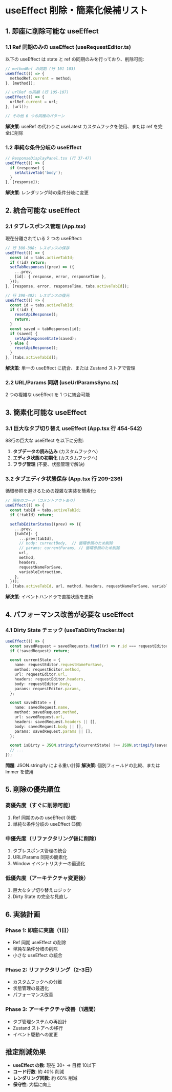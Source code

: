 # useEffect 削除・簡素化候補リスト

## 1. 即座に削除可能な useEffect

### 1.1 Ref 同期のみの useEffect (useRequestEditor.ts)

以下の useEffect は state と ref の同期のみを行っており、削除可能:

```typescript
// methodRef の同期 (行 101-103)
useEffect(() => {
  methodRef.current = method;
}, [method]);

// urlRef の同期 (行 105-107)
useEffect(() => {
  urlRef.current = url;
}, [url]);

// その他 6 つの同様のパターン
```

**解決策**: useRef の代わりに useLatest カスタムフックを使用、または ref を完全に削除

### 1.2 単純な条件分岐の useEffect

```typescript
// ResponseDisplayPanel.tsx (行 37-47)
useEffect(() => {
  if (response) {
    setActiveTab('body');
  }
}, [response]);
```

**解決策**: レンダリング時の条件分岐に変更

## 2. 統合可能な useEffect

### 2.1 タブレスポンス管理 (App.tsx)

現在分離されている 2 つの useEffect:

```typescript
// 行 380-388: レスポンスの保存
useEffect(() => {
  const id = tabs.activeTabId;
  if (!id) return;
  setTabResponses((prev) => ({
    ...prev,
    [id]: { response, error, responseTime },
  }));
}, [response, error, responseTime, tabs.activeTabId]);

// 行 390-402: レスポンスの復元
useEffect(() => {
  const id = tabs.activeTabId;
  if (!id) {
    resetApiResponse();
    return;
  }
  const saved = tabResponses[id];
  if (saved) {
    setApiResponseState(saved);
  } else {
    resetApiResponse();
  }
}, [tabs.activeTabId]);
```

**解決策**: 単一の useEffect に統合、または Zustand ストアで管理

### 2.2 URL/Params 同期 (useUrlParamsSync.ts)

2 つの複雑な useEffect を 1 つに統合可能

## 3. 簡素化可能な useEffect

### 3.1 巨大なタブ切り替え useEffect (App.tsx 行 454-542)

88行の巨大な useEffect を以下に分割:

1. **タブデータの読み込み** (カスタムフックへ)
2. **エディタ状態の初期化** (カスタムフックへ)
3. **フラグ管理** (不要、状態管理で解決)

### 3.2 タブエディタ状態保存 (App.tsx 行 209-236)

循環参照を避けるための複雑な実装を簡素化:

```typescript
// 現在のコード（コメントアウトあり）
useEffect(() => {
  const tabId = tabs.activeTabId;
  if (!tabId) return;

  setTabEditorStates((prev) => ({
    ...prev,
    [tabId]: {
      ...prev[tabId],
      // body: currentBody,  // 循環参照のため削除
      // params: currentParams, // 循環参照のため削除
      url,
      method,
      headers,
      requestNameForSave,
      variableExtraction,
    },
  }));
}, [tabs.activeTabId, url, method, headers, requestNameForSave, variableExtraction]);
```

**解決策**: イベントハンドラで直接状態を更新

## 4. パフォーマンス改善が必要な useEffect

### 4.1 Dirty State チェック (useTabDirtyTracker.ts)

```typescript
useEffect(() => {
  const savedRequest = savedRequests.find((r) => r.id === requestEditor.activeRequestId);
  if (!savedRequest) return;

  const currentState = {
    name: requestEditor.requestNameForSave,
    method: requestEditor.method,
    url: requestEditor.url,
    headers: requestEditor.headers,
    body: requestEditor.body,
    params: requestEditor.params,
  };

  const savedState = {
    name: savedRequest.name,
    method: savedRequest.method,
    url: savedRequest.url,
    headers: savedRequest.headers || [],
    body: savedRequest.body || [],
    params: savedRequest.params || [],
  };

  const isDirty = JSON.stringify(currentState) !== JSON.stringify(savedState);
  // ...
});
```

**問題**: JSON.stringify による重い計算
**解決策**: 個別フィールドの比較、または Immer を使用

## 5. 削除の優先順位

### 高優先度（すぐに削除可能）

1. Ref 同期のみの useEffect (8個)
2. 単純な条件分岐の useEffect (3個)

### 中優先度（リファクタリング後に削除）

1. タブレスポンス管理の統合
2. URL/Params 同期の簡素化
3. Window イベントリスナーの最適化

### 低優先度（アーキテクチャ変更後）

1. 巨大なタブ切り替えロジック
2. Dirty State の完全な見直し

## 6. 実装計画

### Phase 1: 即座に実施（1日）

- Ref 同期 useEffect の削除
- 単純な条件分岐の削除
- 小さな useEffect の統合

### Phase 2: リファクタリング（2-3日）

- カスタムフックへの分離
- 状態管理の最適化
- パフォーマンス改善

### Phase 3: アーキテクチャ改善（1週間）

- タブ管理システムの再設計
- Zustand ストアへの移行
- イベント駆動への変更

## 推定削減効果

- **useEffect の数**: 現在 30+ → 目標 10以下
- **コード行数**: 約 40% 削減
- **レンダリング回数**: 約 60% 削減
- **保守性**: 大幅に向上
